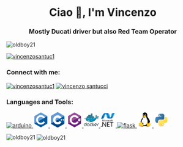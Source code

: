 <h1 align="center">Ciao 👋, I'm Vincenzo</h1>
<h3 align="center">Mostly Ducati driver but also Red Team Operator</h3>

<p align="left"> <img src="https://komarev.com/ghpvc/?username=oldboy21&label=Profile%20views&color=0e75b6&style=flat" alt="oldboy21" /> </p>

<p align="left"> <a href="https://twitter.com/vincenzosantuc1" target="blank"><img src="https://img.shields.io/twitter/follow/vincenzosantuc1?logo=twitter&style=for-the-badge" alt="vincenzosantuc1" /></a> </p>

<h3 align="left">Connect with me:</h3>
<p align="left">
<a href="https://twitter.com/vincenzosantuc1" target="blank"><img align="center" src="https://raw.githubusercontent.com/rahuldkjain/github-profile-readme-generator/master/src/images/icons/Social/twitter.svg" alt="vincenzosantuc1" height="30" width="40" /></a>
<a href="https://www.linkedin.com/in/vincenzo-santucci-b1721097" target="blank"><img align="center" src="https://raw.githubusercontent.com/rahuldkjain/github-profile-readme-generator/master/src/images/icons/Social/linked-in-alt.svg" alt="vincenzo santucci" height="30" width="40" /></a>
</p>

<h3 align="left">Languages and Tools:</h3>
<p align="left"> <a href="https://www.arduino.cc/" target="_blank" rel="noreferrer"> <img src="https://cdn.worldvectorlogo.com/logos/arduino-1.svg" alt="arduino" width="40" height="40"/> </a> <a href="https://www.cprogramming.com/" target="_blank" rel="noreferrer"> <img src="https://raw.githubusercontent.com/devicons/devicon/master/icons/c/c-original.svg" alt="c" width="40" height="40"/> </a> <a href="https://www.w3schools.com/cpp/" target="_blank" rel="noreferrer"> <img src="https://raw.githubusercontent.com/devicons/devicon/master/icons/cplusplus/cplusplus-original.svg" alt="cplusplus" width="40" height="40"/> </a> <a href="https://www.w3schools.com/cs/" target="_blank" rel="noreferrer"> <img src="https://raw.githubusercontent.com/devicons/devicon/master/icons/csharp/csharp-original.svg" alt="csharp" width="40" height="40"/> </a> <a href="https://www.docker.com/" target="_blank" rel="noreferrer"> <img src="https://raw.githubusercontent.com/devicons/devicon/master/icons/docker/docker-original-wordmark.svg" alt="docker" width="40" height="40"/> </a> <a href="https://dotnet.microsoft.com/" target="_blank" rel="noreferrer"> <img src="https://raw.githubusercontent.com/devicons/devicon/master/icons/dot-net/dot-net-original-wordmark.svg" alt="dotnet" width="40" height="40"/> </a> <a href="https://flask.palletsprojects.com/" target="_blank" rel="noreferrer"> <img src="https://www.vectorlogo.zone/logos/pocoo_flask/pocoo_flask-icon.svg" alt="flask" width="40" height="40"/> </a> <a href="https://www.linux.org/" target="_blank" rel="noreferrer"> <img src="https://raw.githubusercontent.com/devicons/devicon/master/icons/linux/linux-original.svg" alt="linux" width="40" height="40"/> </a> <a href="https://www.python.org" target="_blank" rel="noreferrer"> <img src="https://raw.githubusercontent.com/devicons/devicon/master/icons/python/python-original.svg" alt="python" width="40" height="40"/> </a> </p>

<p><img align="left" src="https://github-readme-stats.vercel.app/api/top-langs?username=oldboy21&show_icons=true&locale=en&layout=compact" alt="oldboy21" /></p>

<p>&nbsp;<img align="center" src="https://github-readme-stats.vercel.app/api?username=oldboy21&show_icons=true&locale=en" alt="oldboy21" /></p>

